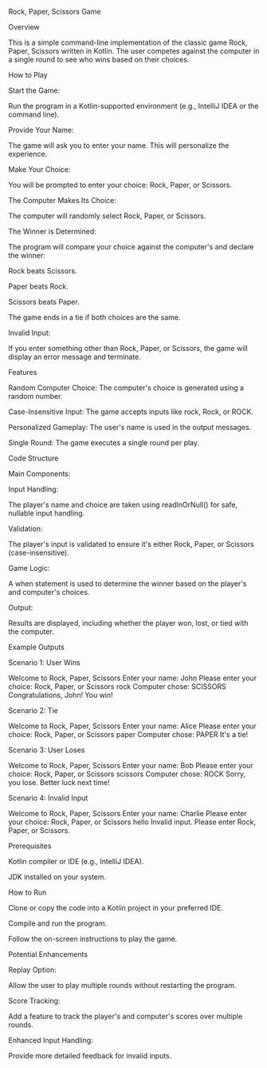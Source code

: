 Rock, Paper, Scissors Game

Overview

This is a simple command-line implementation of the classic game Rock, Paper, Scissors written in Kotlin. The user competes against the computer in a single round to see who wins based on their choices.

How to Play

Start the Game:

Run the program in a Kotlin-supported environment (e.g., IntelliJ IDEA or the command line).

Provide Your Name:

The game will ask you to enter your name. This will personalize the experience.

Make Your Choice:

You will be prompted to enter your choice: Rock, Paper, or Scissors.

The Computer Makes Its Choice:

The computer will randomly select Rock, Paper, or Scissors.

The Winner is Determined:

The program will compare your choice against the computer's and declare the winner:

Rock beats Scissors.

Paper beats Rock.

Scissors beats Paper.

The game ends in a tie if both choices are the same.

Invalid Input:

If you enter something other than Rock, Paper, or Scissors, the game will display an error message and terminate.

Features

Random Computer Choice: The computer's choice is generated using a random number.

Case-Insensitive Input: The game accepts inputs like rock, Rock, or ROCK.

Personalized Gameplay: The user's name is used in the output messages.

Single Round: The game executes a single round per play.

Code Structure

Main Components:

Input Handling:

The player's name and choice are taken using readlnOrNull() for safe, nullable input handling.

Validation:

The player's input is validated to ensure it's either Rock, Paper, or Scissors (case-insensitive).

Game Logic:

A when statement is used to determine the winner based on the player's and computer's choices.

Output:

Results are displayed, including whether the player won, lost, or tied with the computer.

Example Outputs

Scenario 1: User Wins

Welcome to Rock, Paper, Scissors
Enter your name:
John
Please enter your choice: Rock, Paper, or Scissors
rock
Computer chose: SCISSORS
Congratulations, John! You win!

Scenario 2: Tie

Welcome to Rock, Paper, Scissors
Enter your name:
Alice
Please enter your choice: Rock, Paper, or Scissors
paper
Computer chose: PAPER
It's a tie!

Scenario 3: User Loses

Welcome to Rock, Paper, Scissors
Enter your name:
Bob
Please enter your choice: Rock, Paper, or Scissors
scissors
Computer chose: ROCK
Sorry, you lose. Better luck next time!

Scenario 4: Invalid Input

Welcome to Rock, Paper, Scissors
Enter your name:
Charlie
Please enter your choice: Rock, Paper, or Scissors
hello
Invalid input. Please enter Rock, Paper, or Scissors.

Prerequisites

Kotlin compiler or IDE (e.g., IntelliJ IDEA).

JDK installed on your system.

How to Run

Clone or copy the code into a Kotlin project in your preferred IDE.

Compile and run the program.

Follow the on-screen instructions to play the game.

Potential Enhancements

Replay Option:

Allow the user to play multiple rounds without restarting the program.

Score Tracking:

Add a feature to track the player's and computer's scores over multiple rounds.

Enhanced Input Handling:

Provide more detailed feedback for invalid inputs.
